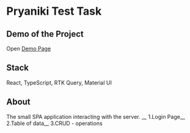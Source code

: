 # Pryaniki Test Task

## Demo of the Project

Open [Demo Page](https://must4ch3z.github.io/Pryaniki/)

## Stack

React, TypeScript, RTK Query, Material UI

## About

The small SPA application interacting with the server.
__
1.Login Page__
2.Table of data__
3.CRUD - operations